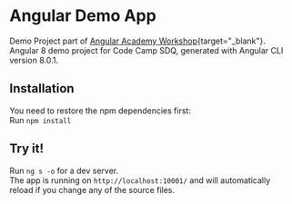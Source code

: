 # Angular Demo App

Demo Project part of [Angular Academy Workshop](https://angular.ac){target="_blank"}.  
Angular 8 demo project for Code Camp SDQ, generated with Angular CLI version 8.0.1.

## Installation

You need to restore the npm dependencies first:  
Run `npm install`

## Try it!

Run `ng s -o` for a dev server.  
The app is running on `http://localhost:10001/` and will automatically reload if you change any of the source files.
